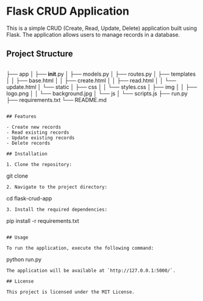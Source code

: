# Flask CRUD Application

This is a simple CRUD (Create, Read, Update, Delete) application built using Flask. The application allows users to manage records in a database.

## Project Structure

```
```
├── app
│   ├── __init__.py
│   ├── models.py
│   ├── routes.py
│   ├── templates
│   │   ├── base.html
│   │   ├── create.html
│   │   ├── read.html
│   │   └── update.html
│   └── static
│       ├── css
│       │   └── styles.css
│       ├── img
│       │   ├── logo.png
│       │   └── background.jpg
│       └── js
│           └── scripts.js
├── run.py
├── requirements.txt
└── README.md
```

## Features

- Create new records
- Read existing records
- Update existing records
- Delete records

## Installation

1. Clone the repository:
   ```
   git clone <repository-url>
   ```
2. Navigate to the project directory:
   ```
   cd flask-crud-app
   ```
3. Install the required dependencies:
   ```
   pip install -r requirements.txt
   ```

## Usage

To run the application, execute the following command:
```
python run.py
```
The application will be available at `http://127.0.0.1:5000/`.

## License

This project is licensed under the MIT License.